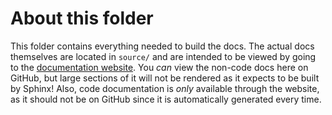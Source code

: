 # About this folder

This folder contains everything needed to build the docs. The actual docs themselves are located in `source/` and are intended to be viewed by going to the [documentation website](https://roar-qutrc.github.io/). You _can_ view the non-code docs here on GitHub, but large sections of it will not be rendered as it expects to be built by Sphinx! Also, code documentation is _only_ available through the website, as it should not be on GitHub since it is automatically generated every time.
